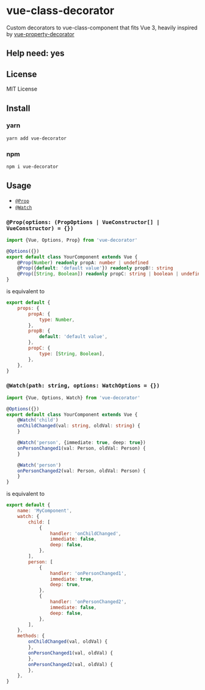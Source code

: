 # vue-class-decorator

Custom decorators to vue-class-component that fits Vue 3, heavily inspired
by [vue-property-decorator](https://github.com/kaorun343/vue-property-decorator)

## Help need: yes

## License

MIT License

## Install

### yarn

```bash
yarn add vue-decorator
```

### npm

```bash
npm i vue-decorator
```

## Usage

- [`@Prop`](#Prop)
- [`@Watch`](#Watch)

### <a id="Prop"></a> `@Prop(options: (PropOptions | VueConstructor[] | VueConstructor) = {})`

```ts
import {Vue, Options, Prop} from 'vue-decorator'

@Options({})
export default class YourComponent extends Vue {
    @Prop(Number) readonly propA: number | undefined
    @Prop({default: 'default value'}) readonly propB!: string
    @Prop([String, Boolean]) readonly propC: string | boolean | undefined
}
```

is equivalent to

```js
export default {
    props: {
        propA: {
            type: Number,
        },
        propB: {
            default: 'default value',
        },
        propC: {
            type: [String, Boolean],
        },
    },
}
```

### <a id="Watch"></a> `@Watch(path: string, options: WatchOptions = {})`

```ts
import {Vue, Options, Watch} from 'vue-decorator'

@Options({})
export default class YourComponent extends Vue {
    @Watch('child')
    onChildChanged(val: string, oldVal: string) {
    }

    @Watch('person', {immediate: true, deep: true})
    onPersonChanged1(val: Person, oldVal: Person) {
    }

    @Watch('person')
    onPersonChanged2(val: Person, oldVal: Person) {
    }
}
```

is equivalent to

```js
export default {
    name: 'MyComponent',
    watch: {
        child: [
            {
                handler: 'onChildChanged',
                immediate: false,
                deep: false,
            },
        ],
        person: [
            {
                handler: 'onPersonChanged1',
                immediate: true,
                deep: true,
            },
            {
                handler: 'onPersonChanged2',
                immediate: false,
                deep: false,
            },
        ],
    },
    methods: {
        onChildChanged(val, oldVal) {
        },
        onPersonChanged1(val, oldVal) {
        },
        onPersonChanged2(val, oldVal) {
        },
    },
}
```

